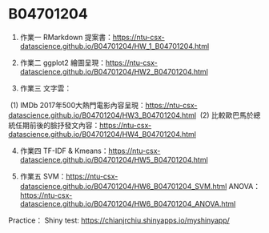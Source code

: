 # B04701204

1. 作業一 RMarkdown 提案書：https://ntu-csx-datascience.github.io/B04701204/HW_1_B04701204.html

2. 作業二 ggplot2 繪圖呈現：https://ntu-csx-datascience.github.io/B04701204/HW2_B04701204.html

3. 作業三 文字雲：

  (1) IMDb 2017年500大熱門電影內容呈現：https://ntu-csx-datascience.github.io/B04701204/HW3_B04701204.html
  (2) 比較歐巴馬於總統任期前後的臉抒發文內容：https://ntu-csx-datascience.github.io/B04701204/HW4_B04701204.html

4. 作業四 TF-IDF & Kmeans：https://ntu-csx-datascience.github.io/B04701204/HW5_B04701204.html

5. 作業五 
SVM：https://ntu-csx-datascience.github.io/B04701204/HW6_B04701204_SVM.html
ANOVA：https://ntu-csx-datascience.github.io/B04701204/HW6_B04701204_ANOVA.html

Practice：
Shiny test: https://chianjrchiu.shinyapps.io/myshinyapp/
